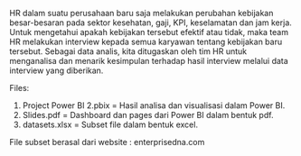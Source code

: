 HR dalam suatu perusahaan baru saja melakukan perubahan kebijakan besar-besaran pada sektor kesehatan, gaji, KPI, keselamatan dan jam kerja. Untuk mengetahui apakah kebijakan tersebut efektif atau tidak, maka team HR melakukan interview kepada semua karyawan tentang kebijakan baru tersebut. Sebagai data analis, kita ditugaskan oleh tim HR untuk menganalisa dan menarik kesimpulan terhadap hasil interview melalui data interview yang diberikan.

Files:
1. Project Power BI 2.pbix = Hasil analisa dan visualisasi dalam Power BI.
2. Slides.pdf = Dashboard dan pages dari Power BI dalam bentuk pdf.
3. datasets.xlsx = Subset file dalam bentuk excel.

File subset berasal dari website : enterprisedna.com
